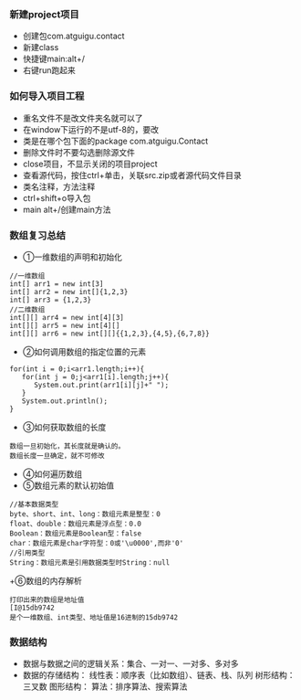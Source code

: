 ### 新建project项目
+ 创建包com.atguigu.contact
+ 新建class
+ 快捷键main:alt+/
+ 右键run跑起来

### 如何导入项目工程
+ 重名文件不是改文件夹名就可以了
+ 在window下运行的不是utf-8的，要改
+ 类是在哪个包下面的package com.atguigu.Contact
+ 删除文件时不要勾选删除源文件
+ close项目，不显示关闭的项目project
+ 查看源代码，按住ctrl+单击，关联src.zip或者源代码文件目录
+ 类名注释，方法注释
+ ctrl+shift+o导入包
+ main alt+/创建main方法


### 数组复习总结
+ ①一维数组的声明和初始化
```
//一维数组
int[] arr1 = new int[3]
int[] arr2 = new int[]{1,2,3}
int[] arr3 = {1,2,3}
//二维数组
int[][] arr4 = new int[4][3]
int[][] arr5 = new int[4][]
int[][] arr6 = new int[][]{{1,2,3},{4,5},{6,7,8}}
```
+ ②如何调用数组的指定位置的元素
```
for(int i = 0;i<arr1.length;i++){
   for(int j = 0;j<arr1[i].length;j++){
      System.out.print(arr1[i][j]+" ");
   }
   System.out.println();
}
```
+ ③如何获取数组的长度
```
数组一旦初始化，其长度就是确认的。
数组长度一旦确定，就不可修改
```
+ ④如何遍历数组
+ ⑤数组元素的默认初始值
```
//基本数据类型
byte、short、int、long：数组元素是整型：0
float、double：数组元素是浮点型：0.0
Boolean：数组元素是Boolean型：false
char：数组元素是char字符型：0或'\u0000',而非'0'
//引用类型
String：数组元素是引用数据类型时String：null

```
+⑥数组的内存解析
```
打印出来的数组是地址值
[I@15db9742
是个一维数组、int类型、地址值是16进制的15db9742
```

### 数据结构
+ 数据与数据之间的逻辑关系：集合、一对一、一对多、多对多
+ 数据的存储结构：
线性表：顺序表（比如数组）、链表、栈、队列
树形结构：三叉数
图形结构：
算法：排序算法、搜索算法